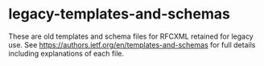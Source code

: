 # legacy-templates-and-schemas
These are old templates and schema files for RFCXML retained for legacy use. See https://authors.ietf.org/en/templates-and-schemas for full details including explanations of each file.
